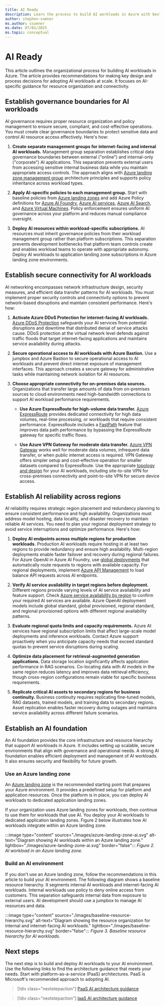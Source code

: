 ```yaml
---
title: AI Ready
description: Learn the process to build AI workloads in Azure with best practices and recommendations.
author: stephen-sumner
ms.author: ssumner
ms.date: 07/01/2025
ms.topic: conceptual
---
```


# AI Ready

This article outlines the organizational process for building AI workloads in Azure. The article provides recommendations for making key design and process decisions for adopting AI workloads at scale. It focuses on AI-specific guidance for resource organization and connectivity.

## Establish governance boundaries for AI workloads

AI governance requires proper resource organization and policy management to ensure secure, compliant, and cost-effective operations. You must create clear governance boundaries to protect sensitive data and control AI resource access effectively. Here's how:

1. **Create separate management groups for internet-facing and internal AI workloads.** Management group separation establishes critical data governance boundaries between external ("online") and internal-only ("corporate") AI applications. This separation prevents external users from accessing sensitive internal business data while you maintain appropriate access controls. The approach aligns with [Azure landing zone management group](/azure/cloud-adoption-framework/ready/landing-zone/design-area/resource-org-management-groups) architecture principles and supports policy inheritance across workload types.

2. **Apply AI-specific policies to each management group.** Start with baseline policies from [Azure landing zones](https://github.com/Azure/Enterprise-Scale/wiki/ALZ-Policies) and add Azure Policy definitions for [Azure AI Foundry](/azure/ai-foundry/how-to/built-in-policy-model-deployment), [Azure AI services](/azure/ai-services/policy-reference), [Azure AI Search](/azure/governance/policy/samples/built-in-policies#search), and [Azure Virtual Machines](/azure/virtual-machines/policy-reference). Policy enforcement ensures uniform AI governance across your platform and reduces manual compliance oversight.

3. **Deploy AI resources within workload-specific subscriptions.** AI resources must inherit governance policies from their workload management group rather than platform subscriptions. This separation prevents development bottlenecks that platform team controls create and enables workload teams to operate with appropriate autonomy. Deploy AI workloads to application landing zone subscriptions in Azure landing zone environments.

## Establish secure connectivity for AI workloads

AI networking encompasses network infrastructure design, security measures, and efficient data transfer patterns for AI workloads. You must implement proper security controls and connectivity options to prevent network-based disruptions and maintain consistent performance. Here's how:

1. **Activate Azure DDoS Protection for internet-facing AI workloads.** [Azure DDoS Protection](/azure/ddos-protection/ddos-protection-overview) safeguards your AI services from potential disruptions and downtime that distributed denial of service attacks cause. DDoS protection at the virtual network level defends against traffic floods that target internet-facing applications and maintains service availability during attacks.

2. **Secure operational access to AI workloads with Azure Bastion.** Use a jumpbox and Azure Bastion to secure operational access to AI workloads and prevent direct internet exposure of management interfaces. This approach creates a secure gateway for administrative tasks while maintaining network isolation for AI resources.

3. **Choose appropriate connectivity for on-premises data sources.** Organizations that transfer large amounts of data from on-premises sources to cloud environments need high-bandwidth connections to support AI workload performance requirements.

   - **Use Azure ExpressRoute for high-volume data transfer.** [Azure ExpressRoute](/azure/expressroute/expressroute-introduction) provides dedicated connectivity for high data volumes, real-time processing, or workloads that require consistent performance. ExpressRoute includes a [FastPath](/azure/expressroute/about-fastpath) feature that improves data path performance by bypassing the ExpressRoute gateway for specific traffic flows.

   - **Use Azure VPN Gateway for moderate data transfer.** [Azure VPN Gateway](/azure/vpn-gateway/vpn-gateway-about-vpngateways) works well for moderate data volumes, infrequent data transfer, or when public internet access is required. VPN Gateway offers simpler setup and cost-effective operation for smaller datasets compared to ExpressRoute. Use the appropriate [topology and design](/azure/vpn-gateway/design) for your AI workloads, including site-to-site VPN for cross-premises connectivity and point-to-site VPN for secure device access.

## Establish AI reliability across regions

AI reliability requires strategic region placement and redundancy planning to ensure consistent performance and high availability. Organizations must address model hosting, data locality, and disaster recovery to maintain reliable AI services. You need to plan your regional deployment strategy to avoid service interruptions and optimize performance. Here's how:

1. **Deploy AI endpoints across multiple regions for production workloads.** Production AI workloads require hosting in at least two regions to provide redundancy and ensure high availability. Multi-region deployments enable faster failover and recovery during regional failures. For Azure OpenAI in Azure AI Foundry, use [global deployments](/azure/ai-services/openai/how-to/deployment-types#deployment-types) that automatically route requests to regions with available capacity. For regional deployments, implement [Azure API Management](/azure/api-management/genai-gateway-capabilities#backend-load-balancer-and-circuit-breaker) to load balance API requests across AI endpoints.

2. **Verify AI service availability in target regions before deployment.** Different regions provide varying levels of AI service availability and feature support. Check [Azure service availability by region](https://azure.microsoft.com/explore/global-infrastructure/products-by-region/#products-by-region_tab5) to confirm your required AI services are available. Azure OpenAI deployment models include global standard, global provisioned, regional standard, and regional provisioned options with different regional availability patterns.

3. **Evaluate regional quota limits and capacity requirements.** Azure AI services have regional subscription limits that affect large-scale model deployments and inference workloads. Contact Azure support proactively when you anticipate capacity needs that exceed standard quotas to prevent service disruptions during scaling.

4. **Optimize data placement for retrieval-augmented generation applications.** Data storage location significantly affects application performance in RAG scenarios. Co-locating data with AI models in the same region reduces latency and improves data retrieval efficiency, though cross-region configurations remain viable for specific business requirements.

5. **Replicate critical AI assets to secondary regions for business continuity.** Business continuity requires replicating fine-tuned models, RAG datasets, trained models, and training data to secondary regions. Asset replication enables faster recovery during outages and maintains service availability across different failure scenarios.

## Establish an AI foundation

An AI foundation provides the core infrastructure and resource hierarchy that support AI workloads in Azure. It includes setting up scalable, secure environments that align with governance and operational needs. A strong AI foundation enables efficient deployment and management of AI workloads. It also ensures security and flexibility for future growth.

### Use an Azure landing zone

An [Azure landing zone](/azure/cloud-adoption-framework/ready/landing-zone/) is the recommended starting point that prepares your Azure environment. It provides a predefined setup for platform and application resources. Once the platform is in place, you can deploy AI workloads to dedicated application landing zones.

If your organization uses Azure landing zones for workloads, then continue to use them for workloads that use AI. You deploy your AI workloads to dedicated application landing zones. Figure 2 below illustrates how AI workloads integrate within an Azure landing zone.

:::image type="content" source="./images/azure-landing-zone-ai.svg" alt-text="Diagram showing AI workloads within an Azure landing zone." lightbox="./images/azure-landing-zone-ai.svg" border="false":::
*Figure 2. AI workload in an Azure landing zone.*

### Build an AI environment

If you don't use an Azure landing zone, follow the recommendations in this article to build your AI environment. The following diagram shows a baseline resource hierarchy. It segments internal AI workloads and internet-facing AI workloads. Internal workloads use policy to deny online access from customers. This separation safeguards internal data from exposure to external users. AI development should use a jumpbox to manage AI resources and data.

:::image type="content" source="./images/baseline-resource-hierarchy.svg" alt-text="Diagram showing the resource organization for internal and internet-facing AI workloads." lightbox="./images/baseline-resource-hierarchy.svg" border="false":::
*Figure 3. Baseline resource hierarchy for AI workloads.*

## Next steps

The next step is to build and deploy AI workloads to your AI environment. Use the following links to find the architecture guidance that meets your needs. Start with platform-as-a-service (PaaS) architectures. PaaS is Microsoft's recommended approach to adopting AI.

> [!div class="nextstepaction"]
> [PaaS AI architecture guidance](./platform/architectures.md)

> [!div class="nextstepaction"]
> [IaaS AI architecture guidance](./infrastructure/cycle-cloud.md)
